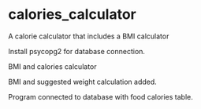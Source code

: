 # calories_calculator

 A calorie calculator that includes a BMI calculator

Install psycopg2 for database connection.

BMI and calories calculator

BMI and suggested weight calculation added.

Program connected to database with food calories table.



